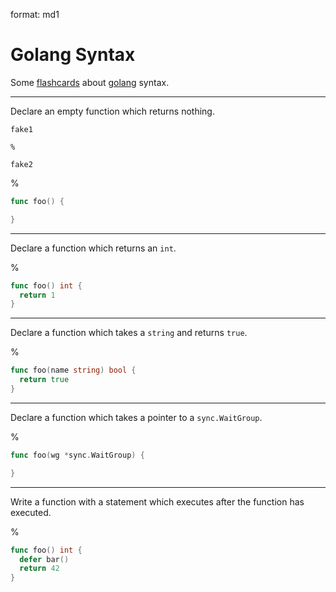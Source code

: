 format: md1

# Golang Syntax

Some [flashcards](https://gist.github.com/cellularmitosis/530196ad25801ef5a4607ee480ee7034) about [golang](https://golang.org/) syntax.

---

Declare an empty function which returns nothing.

```
fake1

%

fake2
```

%

```go
func foo() {

}
```

---

Declare a function which returns an `int`.

%

```go
func foo() int {
  return 1
}
```

---

Declare a function which takes a `string` and returns `true`.

%

```go
func foo(name string) bool {
  return true
}
```

---

Declare a function which takes a pointer to a `sync.WaitGroup`.

%

```go
func foo(wg *sync.WaitGroup) {

}
```

---

Write a function with a statement which executes after the function has executed.

%

```go
func foo() int {
  defer bar()
  return 42
}
```

